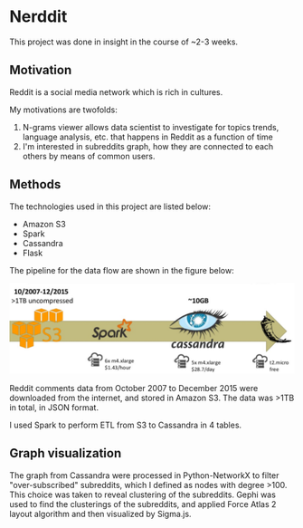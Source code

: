 # Nerddit

This project was done in insight in the course of ~2-3 weeks.

## Motivation
Reddit is a social media network which is rich in cultures.

My motivations are twofolds:

1. N-grams viewer allows data scientist to investigate for topics trends, language analysis, etc. that happens in Reddit as a function of time
2. I'm interested in subreddits graph, how they are connected to each others by means of common users.

## Methods

The technologies used in this project are listed below:
- Amazon S3
- Spark
- Cassandra
- Flask

The pipeline for the data flow are shown in the figure below:

![Pipeline](/images/pipeline.png?raw=true "Pipeline")

Reddit comments data from October 2007 to December 2015 were downloaded from the internet, and stored in Amazon S3. The data was >1TB in total, in JSON format.

I used Spark to perform ETL from S3 to Cassandra in 4 tables.

## Graph visualization

The graph from Cassandra were processed in Python-NetworkX to filter "over-subscribed" subreddits, which I defined as nodes with degree >100. This choice was taken to reveal clustering of the subreddits. Gephi was used to find the clusterings of the subreddits, and applied Force Atlas 2 layout algorithm and then visualized by Sigma.js.
